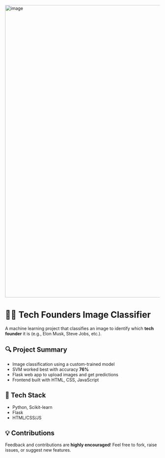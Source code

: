 <img width="950" alt="image" src="https://github.com/user-attachments/assets/2cec5fb4-331e-4149-9401-63f59bfac4dc" />

# 👨‍💻 Tech Founders Image Classifier

A machine learning project that classifies an image to identify which **tech founder** it is (e.g., Elon Musk, Steve Jobs, etc.).

## 🔍 Project Summary
- Image classification using a custom-trained model
- SVM worked best with accuracy **76%**
- Flask web app to upload images and get predictions
- Frontend built with HTML, CSS, JavaScript

## 🔧 Tech Stack
- Python, Scikit-learn
- Flask
- HTML/CSS/JS

## 💡 Contributions
Feedback and contributions are **highly encouraged**! Feel free to fork, raise issues, or suggest new features.

